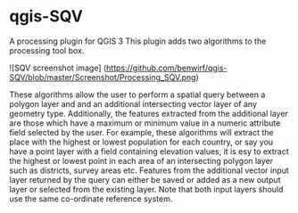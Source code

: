 # qgis-SQV
A processing plugin for QGIS 3
This plugin adds two algorithms to the processing tool box.

![SQV screenshot image]
(https://github.com/benwirf/qgis-SQV/blob/master/Screenshot/Processing_SQV.png)

These algorithms allow the user to perform a spatial query between a polygon layer and and
an additional intersecting vector layer of any geometry type. Additionally, the features extracted
from the additional layer are those which have a maximum or minimum value in a numeric attribute field
selected by the user. For example, these algorithms will extract the place with the highest or lowest
population for each country, or say you have a point layer with a field containing elevation values,
it is esy to extract the highest or lowest point in each area of an intersecting polygon layer such
as districts, survey areas etc.
Features from the additional vector input layer returned by the query can either be saved or added as
a new output layer or selected from the existing layer.
Note that both input layers should use the same co-ordinate reference system.
